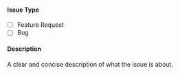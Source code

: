 #### Issue Type

- [ ] Feature Request
- [ ] Bug

#### Description

A clear and concise description of what the issue is about.
